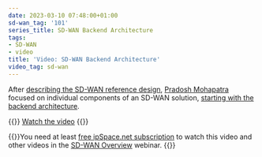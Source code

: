 ```yaml
---
date: 2023-03-10 07:48:00+01:00
sd-wan_tag: '101'
series_title: SD-WAN Backend Architecture
tags:
- SD-WAN
- video
title: 'Video: SD-WAN Backend Architecture'
video_tag: sd-wan
---
```

After [describing the SD-WAN reference design](/2018/11/video-sdwan-reference-design.html), [Pradosh Mohapatra](https://www.ipspace.net/Author:Pradosh_Mohapatra) focused on individual components of an SD-WAN solution, [starting with the backend architecture](https://my.ipspace.net/bin/get/SDWAN/3%20-%20Backend%20Architecture.mp4?doccode=SDWAN).

{{<jump>}}
[Watch the video](https://my.ipspace.net/bin/get/SDWAN/3%20-%20Backend%20Architecture.mp4?doccode=SDWAN)
{{</jump>}}

{{<note free>}}You need at least [free ipSpace.net subscription](https://www.ipspace.net/Subscription/Free) to watch this video and other videos in the [SD-WAN Overview](https://www.ipspace.net/SD-WAN_Overview) webinar.
{{</note>}}
